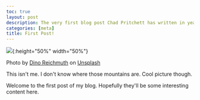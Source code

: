 ```yaml
---
toc: true
layout: post
description: The very first blog post Chad Pritchett has written in years.
categories: [meta]
title: First Post!
---
```


![](https://images.unsplash.com/photo-1461263895214-7761d3a942de?ixlib=rb-1.2.1&q=80&fm=jpg&crop=entropy&cs=tinysrgb&w=1080&fit=max&ixid=eyJhcHBfaWQiOjF9){:height="50%" width="50%"}

Photo by [Dino Reichmuth](https://unsplash.com/@dinoreichmuth?utm_source=unsplash&utm_medium=referral&utm_content=creditCopyText) on [Unsplash](https://unsplash.com/@cpritchett/likes?utm_source=unsplash&utm_medium=referral&utm_content=creditCopyText)


This isn't me. I don't know where those mountains are.  Cool picture though. 

Welcome to the first post of my blog.  Hopefully they'll be some interesting content here.  